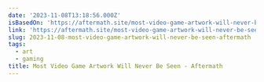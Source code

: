 ```yaml
---
date: '2023-11-08T13:18:56.000Z'
isBasedOn: 'https://aftermath.site/most-video-game-artwork-will-never-be-seen'
link: 'https://aftermath.site/most-video-game-artwork-will-never-be-seen'
slug: 2023-11-08-most-video-game-artwork-will-never-be-seen-aftermath
tags:
  - art
  - gaming
title: Most Video Game Artwork Will Never Be Seen - Aftermath
---
```


